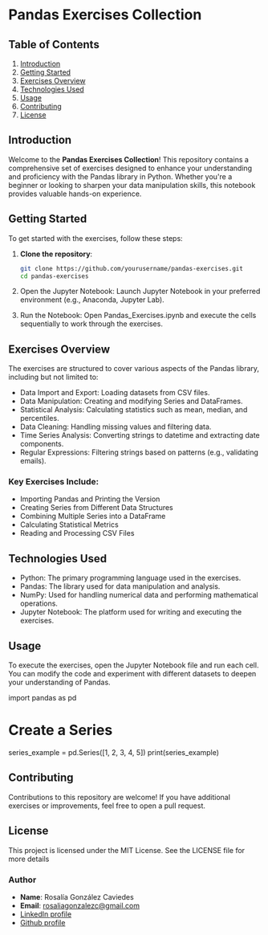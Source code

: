 # Pandas Exercises Collection

## Table of Contents
1. [Introduction](#introduction)
2. [Getting Started](#getting-started)
3. [Exercises Overview](#exercises-overview)
4. [Technologies Used](#technologies-used)
5. [Usage](#usage)
6. [Contributing](#contributing)
7. [License](#license)

## Introduction
Welcome to the **Pandas Exercises Collection**! 
This repository contains a comprehensive set of exercises designed to enhance your understanding and proficiency with the Pandas library in Python. Whether you're a beginner or looking to sharpen your data manipulation skills, this notebook provides valuable hands-on experience.

## Getting Started
To get started with the exercises, follow these steps:

1. **Clone the repository**:
   ```bash
   git clone https://github.com/yourusername/pandas-exercises.git
   cd pandas-exercises

2. Open the Jupyter Notebook: Launch Jupyter Notebook in your preferred environment (e.g., Anaconda, Jupyter Lab).

3. Run the Notebook: Open Pandas_Exercises.ipynb and execute the cells sequentially to work through the exercises.

## Exercises Overview

The exercises are structured to cover various aspects of the Pandas library, including but not limited to:

- Data Import and Export: Loading datasets from CSV files.
- Data Manipulation: Creating and modifying Series and DataFrames.
- Statistical Analysis: Calculating statistics such as mean, median, and percentiles.
- Data Cleaning: Handling missing values and filtering data.
- Time Series Analysis: Converting strings to datetime and extracting date components.
- Regular Expressions: Filtering strings based on patterns (e.g., validating emails).

### Key Exercises Include:
- Importing Pandas and Printing the Version
- Creating Series from Different Data Structures
- Combining Multiple Series into a DataFrame
- Calculating Statistical Metrics
- Reading and Processing CSV Files

## Technologies Used

- Python: The primary programming language used in the exercises.
- Pandas: The library used for data manipulation and analysis.
- NumPy: Used for handling numerical data and performing mathematical operations.
- Jupyter Notebook: The platform used for writing and executing the exercises.


## Usage
To execute the exercises, open the Jupyter Notebook file and run each cell. You can modify the code and experiment with different datasets to deepen your understanding of Pandas.

import pandas as pd

# Create a Series
series_example = pd.Series([1, 2, 3, 4, 5])
print(series_example)


## Contributing
Contributions to this repository are welcome! If you have additional exercises or improvements, feel free to open a pull request.

## License
This project is licensed under the MIT License. See the LICENSE file for more details

### Author
- **Name**: Rosalía González Caviedes
- **Email**: rosaliagonzalezc@gmail.com
- [LinkedIn profile](https://www.linkedin.com/in/rosaliagonzalezcaviedes/)
- [Github profile](https://github.com/liagcaviedes)